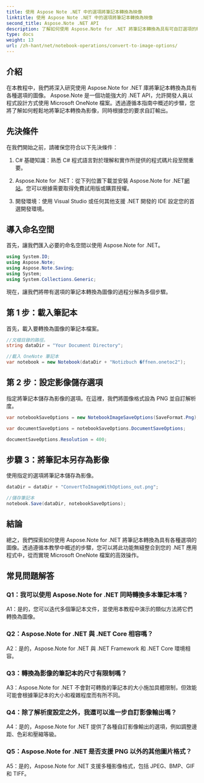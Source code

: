 ```yaml
---
title: 使用 Aspose Note .NET 中的選項將筆記本轉換為映像
linktitle: 使用 Aspose Note .NET 中的選項將筆記本轉換為映像
second_title: Aspose.Note .NET API
description: 了解如何使用 Aspose.Note for .NET 將筆記本轉換為具有可自訂選項的映像。
type: docs
weight: 13
url: /zh-hant/net/notebook-operations/convert-to-image-options/
---
```

## 介紹

在本教程中，我們將深入研究使用 Aspose.Note for .NET 庫將筆記本轉換為具有各種選項的圖像。 Aspose.Note 是一個功能強大的 .NET API，允許開發人員以程式設計方式使用 Microsoft OneNote 檔案。透過遵循本指南中概述的步驟，您將了解如何輕鬆地將筆記本轉換為影像，同時根據您的要求自訂輸出。

## 先決條件

在我們開始之前，請確保您符合以下先決條件：

1. C# 基礎知識：熟悉 C# 程式語言對於理解和實作所提供的程式碼片段至關重要。

2.  Aspose.Note for .NET：從下列位置下載並安裝 Aspose.Note for .NET[網站](https://releases.aspose.com/note/net/)。您可以根據需要取得免費試用版或購買授權。

3. 開發環境：使用 Visual Studio 或任何其他支援 .NET 開發的 IDE 設定您的首選開發環境。

## 導入命名空間

首先，讓我們匯入必要的命名空間以使用 Aspose.Note for .NET。

```csharp
using System.IO;
using Aspose.Note;
using Aspose.Note.Saving;
using System;
using System.Collections.Generic;
```

現在，讓我們將帶有選項的筆記本轉換為圖像的過程分解為多個步驟。

## 第 1 步：載入筆記本

首先，載入要轉換為圖像的筆記本檔案。

```csharp
//文檔目錄的路徑。
string dataDir = "Your Document Directory";

//載入 OneNote 筆記本
var notebook = new Notebook(dataDir + "Notizbuch �ffnen.onetoc2");
```

## 第 2 步：設定影像儲存選項

指定將筆記本儲存為影像的選項。在這裡，我們將圖像格式設為 PNG 並自訂解析度。

```csharp
var notebookSaveOptions = new NotebookImageSaveOptions(SaveFormat.Png);

var documentSaveOptions = notebookSaveOptions.DocumentSaveOptions;

documentSaveOptions.Resolution = 400;
```

## 步驟 3：將筆記本另存為影像

使用指定的選項將筆記本儲存為影像。

```csharp
dataDir = dataDir + "ConvertToImageWithOptions_out.png";

//儲存筆記本
notebook.Save(dataDir, notebookSaveOptions);
```

## 結論

總之，我們探索如何使用 Aspose.Note for .NET 將筆記本轉換為具有各種選項的圖像。透過遵循本教學中概述的步驟，您可以將此功能無縫整合到您的 .NET 應用程式中，從而實現 Microsoft OneNote 檔案的高效操作。

## 常見問題解答

### Q1：我可以使用 Aspose.Note for .NET 同時轉換多本筆記本嗎？

A1：是的，您可以迭代多個筆記本文件，並使用本教程中演示的類似方法將它們轉換為圖像。

### Q2：Aspose.Note for .NET 與 .NET Core 相容嗎？

A2：是的，Aspose.Note for .NET 與 .NET Framework 和 .NET Core 環境相容。

### Q3：轉換為影像的筆記本的尺寸有限制嗎？

A3：Aspose.Note for .NET 不會對可轉換的筆記本的大小施加具體限制，但效能可能會根據筆記本的大小和複雜程度而有所不同。

### Q4：除了解析度設定之外，我還可以進一步自訂影像輸出嗎？

A4：是的，Aspose.Note for .NET 提供了各種自訂影像輸出的選項，例如調整邊距、色彩和壓縮等級。

### Q5：Aspose.Note for .NET 是否支援 PNG 以外的其他圖片格式？

A5：是的，Aspose.Note for .NET 支援多種影像格式，包括 JPEG、BMP、GIF 和 TIFF。
